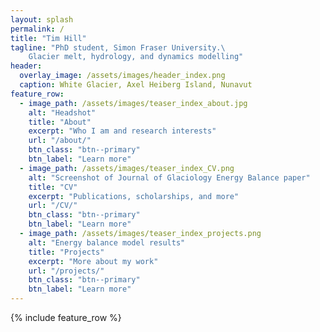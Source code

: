 ```yaml
---
layout: splash
permalink: /
title: "Tim Hill"
tagline: "PhD student, Simon Fraser University.\
	Glacier melt, hydrology, and dynamics modelling"
header:
  overlay_image: /assets/images/header_index.png
  caption: White Glacier, Axel Heiberg Island, Nunavut
feature_row:
  - image_path: /assets/images/teaser_index_about.jpg
    alt: "Headshot"
    title: "About"
    excerpt: "Who I am and research interests"
    url: "/about/"
    btn_class: "btn--primary"
    btn_label: "Learn more"
  - image_path: /assets/images/teaser_index_CV.png
    alt: "Screenshot of Journal of Glaciology Energy Balance paper"
    title: "CV"
    excerpt: "Publications, scholarships, and more"
    url: "/CV/"
    btn_class: "btn--primary"
    btn_label: "Learn more"
  - image_path: /assets/images/teaser_index_projects.png
    alt: "Energy balance model results"
    title: "Projects"
    excerpt: "More about my work"
    url: "/projects/"
    btn_class: "btn--primary"
    btn_label: "Learn more"      
---
```


{% include feature_row %}
